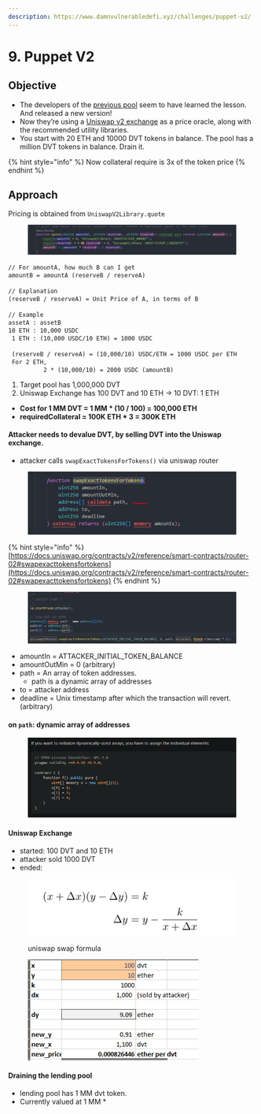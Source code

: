 ```yaml
---
description: https://www.damnvulnerabledefi.xyz/challenges/puppet-v2/
---
```


# 9. Puppet V2

## Objective

* The developers of the [previous pool](https://damnvulnerabledefi.xyz/challenges/puppet/) seem to have learned the lesson. And released a new version!
* Now they’re using a [Uniswap v2 exchange](https://docs.uniswap.org/contracts/v2/overview) as a price oracle, along with the recommended utility libraries.&#x20;
* You start with 20 ETH and 10000 DVT tokens in balance. The pool has a million DVT tokens in balance. Drain it.

{% hint style="info" %}
Now collateral require is 3x of the token price
{% endhint %}

## Approach

Pricing is obtained from `UniswapV2Library.quote`&#x20;

<figure><img src="../../.gitbook/assets/image (207).png" alt=""><figcaption></figcaption></figure>

```
// For amountA, how much B can I get
amountB = amountA (reserveB / reserveA)

// Explanation
(reserveB / reserveA) = Unit Price of A, in terms of B

// Example
assetA : assetB
10 ETH : 10,000 USDC
 1 ETH : (10,000 USDC/10 ETH) = 1000 USDC
 
 (reserveB / reserveA) = (10,000/10) USDC/ETH = 1000 USDC per ETH
 For 2 ETH,
          2 * (10,000/10) = 2000 USDC (amountB)
```

1. Target pool has 1,000,000 DVT
2. Uniswap Exchange has 100 DVT and 10 ETH -> 10 DVT: 1 ETH

* **Cost for 1 MM DVT = 1 MM \* (10 / 100) = 100,000 ETH**
* **requiredCollateral = 100K ETH \* 3 = 300K ETH**

#### Attacker needs to devalue DVT, by selling DVT into the Uniswap exchange.

* attacker calls `swapExactTokensForTokens()` via uniswap router

<figure><img src="../../.gitbook/assets/image (310).png" alt=""><figcaption></figcaption></figure>

{% hint style="info" %}
[https://docs.uniswap.org/contracts/v2/reference/smart-contracts/router-02#swapexacttokensfortokens](https://docs.uniswap.org/contracts/v2/reference/smart-contracts/router-02#swapexacttokensfortokens)
{% endhint %}

<figure><img src="../../.gitbook/assets/image (336).png" alt=""><figcaption></figcaption></figure>

* amountIn = ATTACKER\_INITIAL\_TOKEN\_BALANCE
* amountOutMin = 0  (arbitrary)
* path = An array of token addresses.
  * path is a dynamic array of addresses
* to = attacker address
* deadline = Unix timestamp after which the transaction will revert. (arbitrary)

#### on `path`: dynamic array of addresses

<figure><img src="../../.gitbook/assets/image (35).png" alt=""><figcaption></figcaption></figure>

#### Uniswap Exchange

* started: 100 DVT and 10 ETH
* attacker sold 1000 DVT
* ended:

<figure><img src="../../.gitbook/assets/image (1) (1) (1).png" alt=""><figcaption><p>uniswap swap formula</p></figcaption></figure>

<figure><img src="../../.gitbook/assets/image (30).png" alt=""><figcaption></figcaption></figure>

#### Draining the lending pool

* lending pool has 1 MM dvt token.&#x20;
* Currently valued at 1 MM \*&#x20;



####

